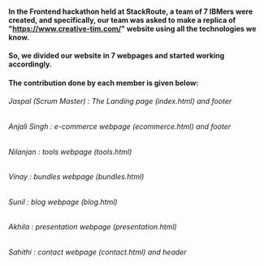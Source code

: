 #### In the Frontend hackathon held at StackRoute, a team of 7 IBMers were created, and specifically, our team was asked to make a replica of "https://www.creative-tim.com/" website using all the technologies we know.
#### So, we divided our website in 7 webpages and started working accordingly.
#### The contribution done by each member is given below:
###### Jaspal (Scrum Master) : The Landing page (index.html) and footer
###### Anjali Singh : e-commerce webpage (ecommerce.html) and footer
###### Nilanjan : tools webpage (tools.html)
###### Vinay : bundles webpage (bundles.html)
###### Sunil : blog webpage (blog.html)
###### Akhila : presentation webpage (presentation.html)
###### Sahithi : contact webpage (contact.html) and header
